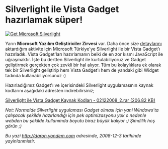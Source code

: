 # Silverlight ile Vista Gadget hazırlamak süper!
[![Get Microsoft
Silverlight](media/Silverlight_ile_Vista_Gadget_hazirlamak_super/02122008_3.jpg)](http://go.microsoft.com/fwlink/?LinkID=124807)

Yarın **Microsoft Yazılım Geliştiriciler Zirvesi** var. Daha önce size
[detaylarını](http://daron.yondem.com/tr/post/5c8a0b18-4858-4f35-9170-205af93e7bba)
aktardığım aktivite için Microsoft Türkiye'ye Silverlight ile bir Vista
Gadget'ı hazırladık. Vista Gadget'ları hazırlamanın belki de en zor
kısmı JavaScript ile uğraşmaktır. İşte bu dertten Silverlight ile
kurtulabiliyoruz ve Gadget geliştirmek gerçekten çok zevkli bir hal
alıyor. Tüm bu kolaylıklara ek olarak tek bir Silverlight geliştirip hem
Vista Gadget'ı hem de yandaki gibi Widget tadında kullanabiliyorsunuz :)

Hazırladığımız Gadget'ı ve içerisindeki Silverlight uygulamasının kaynak
kodlarını aşağıdaki adresten indirebilirsiniz;

[Silverlight ile Vista Gadget Kaynak Kodları - 02122008\_2.rar (206,82
KB)](media/Silverlight_ile_Vista_Gadget_hazirlamak_super/02122008_2.rar)

*Not: Normalde Silverlight uygulaması Gadget olması için yani Windows'ta
çalışacak şekilde hazırlandığı için pek optimizasyonu yok o nedenle
webden bu şekilde kullanımda boyutu biraz büyük kalıyor :) Şimdilik hoş
görün ;)*



*Bu yazi http://daron.yondem.com adresinde, 2008-12-3 tarihinde yayinlanmistir.*

